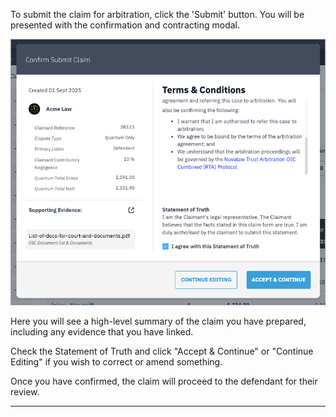 To submit the claim for arbitration, click the 'Submit' button. You will be presented with the confirmation and contracting modal.

![Contracting Modal](../../assets/contracting-modal.png)

Here you will see a high-level summary of the claim you have prepared, including any evidence that you have linked. 

Check the Statement of Truth and click "Accept & Continue" or "Continue Editing" if you wish to correct or amend something.

Once you have confirmed, the claim will proceed to the defendant for their review.

---

